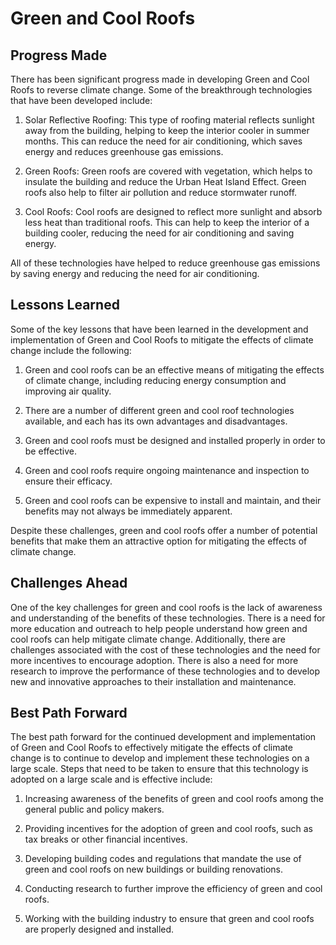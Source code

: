 # Green and Cool Roofs

## Progress Made

There has been significant progress made in developing Green and Cool Roofs to reverse climate change. Some of the breakthrough technologies that have been developed include:

1. Solar Reflective Roofing: This type of roofing material reflects sunlight away from the building, helping to keep the interior cooler in summer months. This can reduce the need for air conditioning, which saves energy and reduces greenhouse gas emissions.

2. Green Roofs: Green roofs are covered with vegetation, which helps to insulate the building and reduce the Urban Heat Island Effect. Green roofs also help to filter air pollution and reduce stormwater runoff.

3. Cool Roofs: Cool roofs are designed to reflect more sunlight and absorb less heat than traditional roofs. This can help to keep the interior of a building cooler, reducing the need for air conditioning and saving energy.

All of these technologies have helped to reduce greenhouse gas emissions by saving energy and reducing the need for air conditioning.

## Lessons Learned

Some of the key lessons that have been learned in the development and implementation of Green and Cool Roofs to mitigate the effects of climate change include the following:

1. Green and cool roofs can be an effective means of mitigating the effects of climate change, including reducing energy consumption and improving air quality.

2. There are a number of different green and cool roof technologies available, and each has its own advantages and disadvantages.

3. Green and cool roofs must be designed and installed properly in order to be effective.

4. Green and cool roofs require ongoing maintenance and inspection to ensure their efficacy.

5. Green and cool roofs can be expensive to install and maintain, and their benefits may not always be immediately apparent.

Despite these challenges, green and cool roofs offer a number of potential benefits that make them an attractive option for mitigating the effects of climate change.

## Challenges Ahead

One of the key challenges for green and cool roofs is the lack of awareness and understanding of the benefits of these technologies. There is a need for more education and outreach to help people understand how green and cool roofs can help mitigate climate change. Additionally, there are challenges associated with the cost of these technologies and the need for more incentives to encourage adoption. There is also a need for more research to improve the performance of these technologies and to develop new and innovative approaches to their installation and maintenance.

## Best Path Forward

The best path forward for the continued development and implementation of Green and Cool Roofs to effectively mitigate the effects of climate change is to continue to develop and implement these technologies on a large scale. Steps that need to be taken to ensure that this technology is adopted on a large scale and is effective include:

1. Increasing awareness of the benefits of green and cool roofs among the general public and policy makers.

2. Providing incentives for the adoption of green and cool roofs, such as tax breaks or other financial incentives.

3. Developing building codes and regulations that mandate the use of green and cool roofs on new buildings or building renovations.

4. Conducting research to further improve the efficiency of green and cool roofs.

5. Working with the building industry to ensure that green and cool roofs are properly designed and installed.
